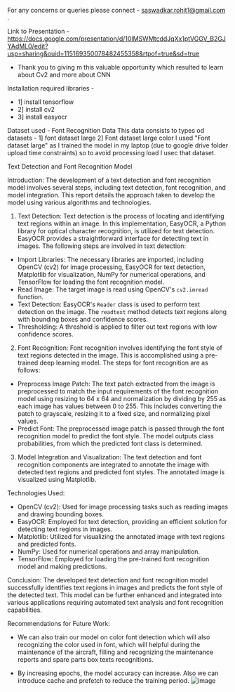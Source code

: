 For any concerns or queries please connect - saswadkar.rohit1@gmail.com .


Link to Presentation - https://docs.google.com/presentation/d/10lMSWMtcddJqXx1ptVGGV_B2GJYAdML0/edit?usp=sharing&ouid=115169350078482455358&rtpof=true&sd=true
* Thank you to giving m this valuable opportunity which resulted to learn about Cv2 and more about CNN

Installation required libraries - 
* 1] install tensorflow
* 2] install cv2
* 3] install easyocr

Dataset used - Font Recognition Data
This data consists to types od datasets - 1] font dataset large   2] Font dataset large color
I used "Font dataset large" as I trained the model in my laptop (due to google drive folder upload time constraints) so to avoid processing load I usec that dataset.


Text Detection and Font Recognition Model

Introduction:
The development of a text detection and font recognition model involves several steps, including text detection, font recognition, and model integration. This report details the approach taken to develop the model using various algorithms and technologies.

1. Text Detection:
Text detection is the process of locating and identifying text regions within an image. In this implementation, EasyOCR, a Python library for optical character recognition, is utilized for text detection. EasyOCR provides a straightforward interface for detecting text in images. The following steps are involved in text detection:

- Import Libraries: The necessary libraries are imported, including OpenCV (cv2) for image processing, EasyOCR for text detection, Matplotlib for visualization, NumPy for numerical operations, and TensorFlow for loading the font recognition model.
- Read Image: The target image is read using OpenCV's `cv2.imread` function.
- Text Detection: EasyOCR's `Reader` class is used to perform text detection on the image. The `readtext` method detects text regions along with bounding boxes and confidence scores.
- Thresholding: A threshold is applied to filter out text regions with low confidence scores.

2. Font Recognition:
Font recognition involves identifying the font style of text regions detected in the image. This is accomplished using a pre-trained deep learning model. The steps for font recognition are as follows:

- Preprocess Image Patch: The text patch extracted from the image is preprocessed to match the input requirements of the font recognition model using resizing to 64 x 64 and normalization by dividing by 255 as each image has values between 0 to 255. This includes converting the patch to grayscale, resizing it to a fixed size, and normalizing pixel values.
- Predict Font: The preprocessed image patch is passed through the font recognition model to predict the font style. The model outputs class probabilities, from which the predicted font class is determined.

  
3. Model Integration and Visualization:
The text detection and font recognition components are integrated to annotate the image with detected text regions and predicted font styles. The annotated image is visualized using Matplotlib.

Technologies Used:
- OpenCV (cv2): Used for image processing tasks such as reading images and drawing bounding boxes.
- EasyOCR: Employed for text detection, providing an efficient solution for detecting text regions in images.
- Matplotlib: Utilized for visualizing the annotated image with text regions and predicted fonts.
- NumPy: Used for numerical operations and array manipulation.
- TensorFlow: Employed for loading the pre-trained font recognition model and making predictions.

Conclusion:
The developed text detection and font recognition model successfully identifies text regions in images and predicts the font style of the detected text. This model can be further enhanced and integrated into various applications requiring automated text analysis and font recognition capabilities.

Recommendations for Future Work:
- We can also train our model on color font detection which will also recognizing the color used in font, which will helpful during the maintenance of the aircraft, filling and recognizing the maintenance reports and spare parts box texts recognitions.

- By increasing epochs, the model accuracy can increase. Also we can introduce cache and prefetch to reduce the training period.
![image](https://github.com/Rohit-Saswadkar/Font-Text-classification-project-using-CNN/assets/126965510/d035db70-44a3-463f-a921-93861eee7c7c)

